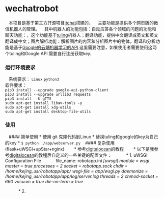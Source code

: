 # wechatrobot
    本项目是基于第三方开源项目[itchat](https://github.com/littlecodersh/ItChat "itchat")搭建的。
    主要功能是提供多个网页版的微信机器人的管理。
    其中机器人的功能包括：自动应答各个领域的问题的功能和聊天功能：，这个功能基于[tuling](http://www.tuling123.com/ "tuling")机器人；翻译功能，提供中文翻译成英文和英文翻译成中文；图片解析功能：解析图片的内容和分析图片中的物体。翻译和分析功能是基于[Google的云端机器学习的API](https://console.cloud.google.com "Google API").这里需要注意，如果使用者需要使用这两个tuling和Google API 需要自行注册获取key.
    
### 运行环境要求
    系统要求： `Linux` `python3`  
    软件要求：   
    `pip3 install --upgrade google-api-python-client`   
        `pip3 install --upgrade urllib3 requests`   
        `pip3 install  -U gTTS`   
        `sudo apt-get install libav-tools -y`   
        `sudo apt-get install xdg-utils`   
        `sudo apt-get install desktop-file-utils`   
        

### 使用
    #### 简单使用
        * 使用 git 克隆代码到Linux
        * 替换tuling和google的key为自己的key
        * `$ python ./app/webserver.py`
    #### 复杂使用(flask+uWSGI+upStar+nginx)
        * 参考[digitalocean](https://www.digitalocean.com/community/tutorials/how-to-serve-flask-applications-with-uwsgi-and-nginx-on-ubuntu-14-04 "digitalocean")的教程
        * 以下是我参考[digitalocean](https://www.digitalocean.com/community/tutorials/how-to-serve-flask-applications-with-uwsgi-and-nginx-on-ubuntu-14-04 "digitalocean")的教程后自定义的一些关键的配置文件：
            * 1. uWSGI Configuration File
            file_name: robotapp.ini
                *[uwsgi]*
                *module = wsgi*
                *master = true*
                *processes = 2*
                *socket = robotapp.sock*
                *chdir = /home/kejing_usr/robotapp/app/*
                *wsgi-file = app/wsgi.py*
                *daemonize = /home/kejing_usr/robotapp/app/log/server.log*
                *threads = 2*
                *chmod-socket = 660*
                *vacuum = true*
                *die-on-term = true*

            * 2. 
